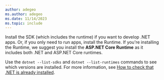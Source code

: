 ```yaml
---
author: adegeo
ms.author: adegeo
ms.date: 11/14/2023
ms.topic: include
---
```


Install the SDK (which includes the runtime) if you want to develop .NET apps. Or, if you only need to run apps, install the Runtime. If you're installing the Runtime, we suggest you install the **ASP.NET Core Runtime** as it includes both .NET and ASP.NET Core runtimes.

Use the `dotnet --list-sdks` and `dotnet --list-runtimes` commands to see which versions are installed. For more information, see [How to check that .NET is already installed](../how-to-detect-installed-versions.md).
